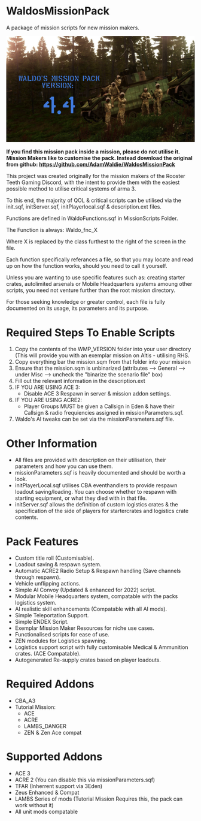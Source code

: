 # WaldosMissionPack
A package of mission scripts for new mission makers.

![alt text](https://github.com/AdamWaldie/WaldosMissionPack/blob/main/Pictures/loading.jpg?raw=true)

**If you find this mission pack inside a mission, please do not utilise it. Mission Makers like to customise the pack. Instead download the original from github: https://github.com/AdamWaldie/WaldosMissionPack**

This project was created originally for the mission makers of the Rooster Teeth Gaming Discord, with the intent to provide them with the easiest possible method 
to utilise critical systems of arma 3.

To this end, the majority of QOL & critical scripts can be utilised via the init.sqf, initServer.sqf, initPlayerlocal.sqf & description.ext files.

Functions are defined in WaldoFunctions.sqf in MissionScripts Folder.

The Function is always: Waldo_fnc_X

Where X is replaced by the class furthest to the right of the screen in the file.


Each function specifically referances a file, so that you may locate and read up on how the function works, should you need to call it yourself.


Unless you are wanting to use specific features such as: creating starter crates, autolimited arsenals or Mobile Headquarters systems amoung other scripts, you need not venture further than the root mission directory.

For those seeking knowledge or greater control, each file is fully documented on its usage, its parameters and its purpose.

# Required Steps To Enable Scripts
1. Copy the contents of the WMP_VERSION folder into your user directory (This will provide you with an exemplar mission on Altis - utilising RHS.
2. Copy everything bar the mission.sqm from that folder into your mission
3. Ensure that the mission.sqm is unbinarized (attributes --> General --> under Misc --> uncheck the "binarize the scenario file" box)
4. Fill out the relevant information in the description.ext
5. IF YOU ARE USING ACE 3:
   - Disable ACE 3 Respawn in server & mission addon settings.
6. IF YOU ARE USING ACRE2:
   - Player Groups MUST be given a Callsign in Eden & have their Callsign & radio frequiencies assigned in missionParameters.sqf.
7. Waldo's AI tweaks can be set via the missionParameters.sqf file.

# Other Information
- All files are provided with description on their utilisation, their parameters and how you can use them.
- missionParameters.sqf is heavily documented and should be worth a look.
- initPlayerLocal.sqf utilises CBA eventhandlers to provide respawn loadout saving/loading. You can choose whether to respawn with starting equipment, or what they died with in that file.
- initServer.sqf allows the definition of custom logistics crates & the specification of the side of players for startercrates and logistics crate contents.

# Pack Features
- Custom title roll (Customisable).
- Loadout saving & respawn system.
- Automatic ACRE2 Radio Setup & Respawn handling (Save channels through respawn).
- Vehicle unflipping actions.
- Simple AI Convoy (Updated & enhanced for 2022) script.
- Modular Mobile Headquarters system, compatable with the packs logistics system.
- AI realistic skill enhancements (Compatable with all AI mods).
- Simple Teleportation Support.
- Simple ENDEX Script.
- Exemplar Mission Maker Resources for niche use cases.
- Functionalised scripts for ease of use.
- ZEN modules for Logistics spawning.
- Logistics support script with fully customisable Medical & Ammunition crates. (ACE Compatable).
- Autogenerated Re-supply crates based on player loadouts.

# Required Addons
- CBA_A3
- Tutorial Mission:
   - ACE
   - ACRE
   - LAMBS_DANGER
   - ZEN & Zen Ace compat

# Supported Addons
- ACE 3
- ACRE 2 (You can disable this via missionParameters.sqf)
- TFAR (Inherrent support via 3Eden)
- Zeus Enhanced & Compat
- LAMBS Series of mods (Tutorial Mission Requires this, the pack can work without it)
- All unit mods compatable
